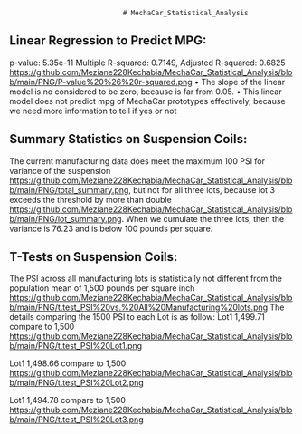                                 # MechaCar_Statistical_Analysis
## Linear Regression to Predict MPG:
p-value: 5.35e-11
Multiple R-squared:  0.7149,	Adjusted R-squared:  0.6825
https://github.com/Meziane228Kechabia/MechaCar_Statistical_Analysis/blob/main/PNG/P-value%20%26%20r-squared.png
•	The slope of the linear model is no considered to be zero, because is far from 0.05.
•	This linear model does not predict mpg of MechaCar prototypes effectively, because we need more information to tell if yes or not
## Summary Statistics on Suspension Coils:
The current manufacturing data does meet the maximum 100 PSI for variance of the suspension https://github.com/Meziane228Kechabia/MechaCar_Statistical_Analysis/blob/main/PNG/total_summary.png, but not for all three lots, because lot 3 exceeds the threshold by more than double https://github.com/Meziane228Kechabia/MechaCar_Statistical_Analysis/blob/main/PNG/lot_summary.png. When we cumulate the three lots, then the variance is 76.23 and is below 100 pounds per square.
## T-Tests on Suspension Coils:
The PSI across all manufacturing lots is statistically not different from the population mean of 1,500 pounds per square inch https://github.com/Meziane228Kechabia/MechaCar_Statistical_Analysis/blob/main/PNG/t.test_PSI%20vs.%20All%20Manufacturing%20lots.png
The details comparing the 1500 PSI to each Lot is as follow:
Lot1 1,499.71 compare to 1,500 https://github.com/Meziane228Kechabia/MechaCar_Statistical_Analysis/blob/main/PNG/t.test_PSI%20Lot1.png 

Lot1 1,498.66 compare to 1,500 https://github.com/Meziane228Kechabia/MechaCar_Statistical_Analysis/blob/main/PNG/t.test_PSI%20Lot2.png

Lot1 1,494.78 compare to 1,500 https://github.com/Meziane228Kechabia/MechaCar_Statistical_Analysis/blob/main/PNG/t.test_PSI%20Lot3.png
                                
